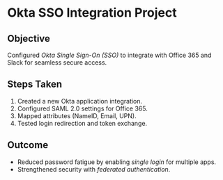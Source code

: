 # Okta SSO Integration Project  

## Objective  
Configured *Okta Single Sign-On (SSO)* to integrate with Office 365 and Slack for seamless secure access.  

## Steps Taken  
1. Created a new Okta application integration.  
2. Configured SAML 2.0 settings for Office 365.  
3. Mapped attributes (NameID, Email, UPN).  
4. Tested login redirection and token exchange.  

## Outcome  
- Reduced password fatigue by enabling *single login* for multiple apps.  
- Strengthened security with *federated authentication*.
